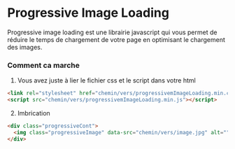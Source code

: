 # Progressive Image Loading

Progressive image loading est une librairie javascript qui vous permet de réduire le temps de chargement de votre page en optimisant le chargement des images.

### Comment ca marche

1. Vous avez juste à lier le fichier css et le script dans votre html

  ```html
  <link rel="stylesheet" href="chemin/vers/progressivemImageLoading.min.css">
  <script src="chemin/vers/progressivemImageLoading.min.js"></script>
  ```
  
2. Imbrication

  ```html
  <div class="progressiveCont">
    <img class="progressiveImage" data-src="chemin/vers/image.jpg" alt="" />
  </div>
  ```
